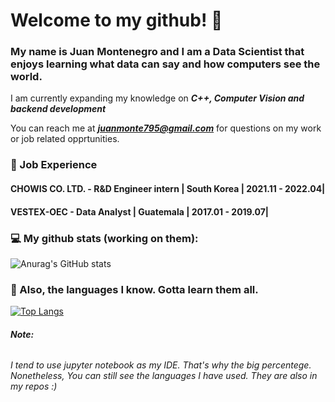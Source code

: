 # Welcome to my github! :wave:

### My name is Juan Montenegro and I am a Data Scientist that enjoys learning what data can say and how computers see the world. 

I am currently expanding my knowledge on ***C++, Computer Vision and backend development*** 

You can reach me at ***juanmonte795@gmail.com*** for questions on my work or job related opprtunities. 

### :office: Job Experience 

#### **CHOWIS CO. LTD. - R&D Engineer intern | South Korea | 2021.11 - 2022.04|**

#### **VESTEX-OEC - Data Analyst | Guatemala | 2017.01 - 2019.07|**

### :computer: My github stats (working on them):

![Anurag's GitHub stats](https://github-readme-stats.vercel.app/api?username=juananmonte&show_icons=true&theme=tokyonight&hide_border=true&show_icons=true)

### :page_facing_up: Also, the languages I know. Gotta learn them all.

[![Top Langs](https://github-readme-stats.vercel.app/api/top-langs/?username=juananmonte&layout=compact)](https://github.com/anuraghazra/github-readme-stats)

###### **Note:** 
###### I tend to use jupyter notebook as my IDE. That's why the big percentege. Nonetheless, You can still see the languages I have used. They are also in my repos :)
